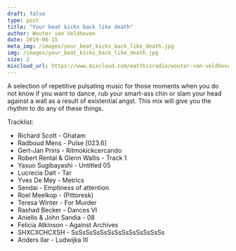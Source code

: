 ```yaml
---
draft: false
type: post
title: "Your beat kicks back like death"
author: Wouter van Veldhoven
date: 2019-06-15
meta_img: /images/your_beat_kicks_back_like_death.jpg
img: /images/your_beat_kicks_back_like_death.jpg
size: 2
mixcloud_url: https://www.mixcloud.com/eatthisradio/wouter-van-veldhoven-your-beat-kicks-back-like-death/
---
```


A selection of repetitive pulsating music for those moments when you do not know if you want to dance, rub your smart-ass chin or slam your head against a wall as a result of existential angst. 
This mix will give you the rhythm to do any of these things.


Tracklist:

- Richard Scott - Ghatam
- Radboud Mens - Pulse [023.6]
- Gert-Jan Prins - Ritmokickcercando
- Robert Rental & Glenn Wallis - Track 1
- Yasuo Sugibayashi - Untitled 05
- Lucrecia Dalt - Tar
- Yves De Mey - Metrics
- Sendai - Emptiness of attention
- Roel Meelkop - (Pittoresk)
- Teresa Winter - For Murder
- Rashad Becker - Dances VI
- Aniello & John Sandia - 08
- Felicia Atkinson - Against Archives
- SHXCXCHCXSH - SsSsSsSsSsSsSsSsSsSsSsSsSs
- Anders Ilar - Ludwijka III
